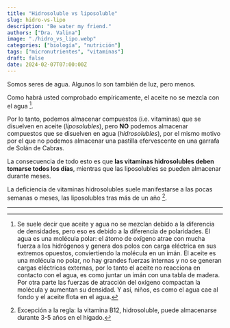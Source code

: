 ```yaml
---
title: "Hidrosoluble vs liposoluble"
slug: hidro-vs-lipo
description: "Be water my friend."
authors: ["Dra. Valina"]
image: "./hidro_vs_lipo.webp"
categories: ["biología", "nutrición"]
tags: ["micronutrientes", "vitaminas"]
draft: false
date: 2024-02-07T07:00:00Z
---
```


Somos seres de agua. Algunos lo son también de luz, pero menos.

Como habrá usted comprobado empíricamente, el aceite no se mezcla con el agua [^1].

Por lo tanto, podemos almacenar compuestos (i.e. vitaminas) que se disuelven en aceite (*liposolubles*), pero **NO** podemos almacenar compuestos que se disuelven en agua (*hidrosolubles*), por el mismo motivo por el que no podemos almacenar una pastilla efervescente en una garrafa de Solán de Cabras.

La consecuencia de todo esto es que **las vitaminas hidrosolubles deben tomarse todos los días**, mientras que las liposolubles se pueden almacenar durante meses.

La deficiencia de vitaminas hidrosolubles suele manifestarse a las pocas semanas o meses, las liposolubles tras más de un año [^2].

---

[^1]: Se suele decir que aceite y agua no se mezclan debido a la diferencia de densidades, pero eso es debido a la diferencia de polaridades. El agua es una molécula polar: el átomo de oxígeno atrae con mucha fuerza a los hidrógenos y genera dos polos con carga eléctrica en sus extremos opuestos, conviertiendo la molécula en un imán. El aceite es una molécula no polar, no hay grandes fuerzas internas y no se generan cargas eléctricas externas, por lo tanto el aceite no reacciona en contacto con el agua, es como juntar un imán con una tabla de madera. Por otra parte las fuerzas de atracción del oxígeno compactan la molécula y aumentan su densidad. Y así, niños, es como el agua cae al fondo y el aceite flota en el agua.

[^2]: Excepción a la regla: la vitamina B12, hidrosoluble, puede almacenarse durante 3-5 años en el hígado.
